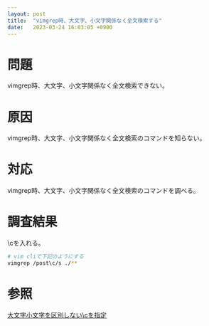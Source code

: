 ```yaml
---
layout: post
title:  "vimgrep時、大文字、小文字関係なく全文検索する"
date:   2023-03-24 16:03:05 +0900
---
```

# 問題
vimgrep時、大文字、小文字関係なく全文検索できない。

# 原因
vimgrep時、大文字、小文字関係なく全文検索のコマンドを知らない。

# 対応
vimgrep時、大文字、小文字関係なく全文検索のコマンドを調べる。

# 調査結果
\cを入れる。

```bash
# vim cliで下記のようにする
vimgrep /post\c/s ./**
```

# 参照
[大文字小文字を区別しない\cを指定](https://kaworu.jpn.org/kaworu/2007-09-16-1.php#:~:text=%E5%A4%A7%E6%96%87%E5%AD%97%E5%B0%8F%E6%96%87%E5%AD%97%E3%82%92%E5%8C%BA%E5%88%A5%E3%81%97%E3%81%AA%E3%81%84,c%20%E3%82%92%E6%8C%87%E5%AE%9A%E3%81%97%E3%81%BE%E3%81%99%E3%80%82)
